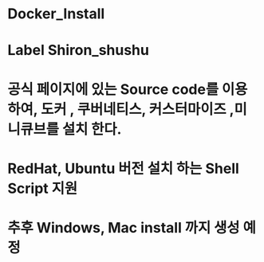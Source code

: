 # Docker_Install
# Label Shiron_shushu
# 공식 페이지에 있는 Source code를 이용 하여, 도커 , 쿠버네티스, 커스터마이즈 ,미니큐브를 설치 한다.
# RedHat, Ubuntu 버전 설치 하는 Shell Script 지원
# 추후 Windows, Mac install 까지 생성 예정
